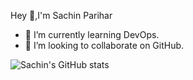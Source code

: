 Hey 👋,I'm Sachin Parihar

- 🌱 I’m currently learning DevOps.
- 👯 I’m looking to collaborate on GitHub.


![Sachin's GitHub stats](https://github-readme-stats.vercel.app/api?username=sachinparihar&show_icons=true&theme=tokyonight)
